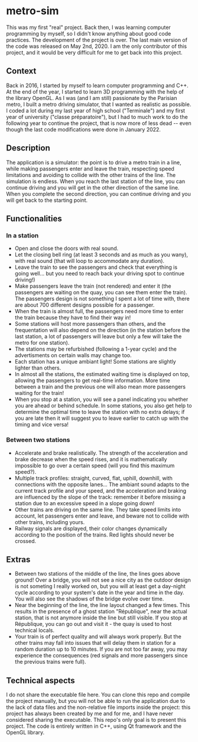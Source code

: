 # metro-sim
This was my first "real" project. Back then, I was learning computer programming by myself, so I didn't know anything about good code practices.
The development of the project is over. The last main version of the code was released on May 2nd, 2020. I am the only contributor of this project, and it would be very difficult for me to get back into this project.

## Context
Back in 2016, I started by myself to learn computer programming and C++. At the end of the year, I started to learn 3D programming with the help of the library OpenGL.
As I was (and I am still) passionate by the Parisian metro, I built a metro driving simulator, that I wanted as realistic as possible. I coded a lot during my last year of high school ("Terminale") and my first year of university ("classe préparatoire"), but I had to much work to do the following year to continue the project, that is now more of less dead -- even though the last code modifications were done in January 2022.

## Description
The application is a simulator: the point is to drive a metro train in a line, while making passengers enter and leave the train, respecting speed limitations and avoiding to collide with the other trains of the line.
The simulation is endless. When you reach the last station of the line, you can continue driving and you will get in the other direction of the same line. When you complete the second direction, you can continue driving and you will get back to the starting point.

## Functionalities

### In a station
- Open and close the doors with real sound.
- Let the closing bell ring (at least 3 seconds and as much as you wany), with real sound (that will loop to accommodate any duration).
- Leave the train to see the passengers and check that everything is going well... but you need to reach back your driving spot to continue driving!)
- Make passengers leave the train (not rendered) and enter it (the passengers are waiting on the quay, you can see them enter the train). The passengers design is not something I spent a lot of time with, there are about 700 different designs possible for a passenger.
- When the train is almost full, the passengers need more time to enter the train because they have to find their way in!
- Some stations will host more passengers than others, and the frequentation will also depend on the direction (in the station before the last station, a lot of passengers will leave but only a few will take the metro for one station).
- The stations may be refurbished (following a 1-year cycle) and the advertisments on certain walls may change too.
- Each station has a unique ambiant light! Some stations are slightly lighter than others.
- In almost all the stations, the estimated waiting time is displayed on top, allowing the passengers to get real-time information. More time between a train and the previous one will also mean more passengers waiting for the train!
- When you stop at a station, you will see a panel indicating you whether you are ahead or behind schedule. In some stations, you also get help to determine the optimal time to leave the station with no extra delays; if you are late then it will suggest you to leave earlier to catch up with the timing and vice versa!

### Between two stations
- Accelerate and brake realistically. The strength of the acceleration and brake decrease when the speed rises, and it is mathematically impossible to go over a certain speed (will you find this maximum speed?).
- Multiple track profiles: straight, curved, flat, uphill, downhill, with connections with the opposite lanes... The ambiant sound adapts to the current track profile and your speed, and the acceleration and braking are influenced by the slope of the track: remember it before missing a station due to an excessive speed in a slope going down!
- Other trains are driving on the same line. They take speed limits into account, let passengers enter and leave, and beware not to collide with other trains, including yours.
- Railway signals are displayed, their color changes dynamically according to the position of the trains. Red lights should never be crossed.

## Extras
- Between two stations of the middle of the line, the lines goes above ground! Over a bridge, you will not see a nice city as the outdoor design is not someting I really worked on, but you will at least get a day-night cycle according to your system's date in the year and time in the day. You will also see the shadows of the bridge evolve over time.
- Near the beginning of the line, the line layout changed a few times. This results in the presence of a ghost station "République", near the actual station, that is not anymore inside the line but still visible. If you stop at République, you can go out and visit it - the quay is used to host technical locals.
- Your train is of perfect quality and will always work properly. But the other trains may fall into issues that will delay them in station for a random duration up to 10 minutes. If you are not too far away, you may experience the consequences (red signals and more passengers since the previous trains were full).

## Technical aspects
I do not share the executable file here. You can clone this repo and compile the project manually, but you will not be able to run the application due to the lack of data files and the non-relative file imports inside the project: this project has always been created by me and for me, and I have never considered sharing the executable. This repo's only goal is to present this project. 
The code is entirely written in C++, using Qt framework and the OpenGL library.
